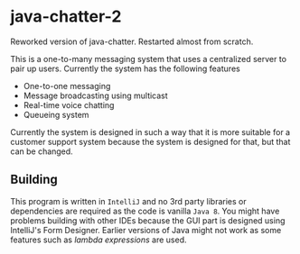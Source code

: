 # java-chatter-2
Reworked version of java-chatter. Restarted almost from scratch.

This is a one-to-many messaging system that uses a centralized server to pair up users. Currently the system has the following features
* One-to-one messaging
* Message broadcasting using multicast
* Real-time voice chatting
* Queueing system

Currently the system is designed in such a way that it is more suitable for a customer support system because the system is designed for that, but that can be changed.

## Building
This program is written in `IntelliJ` and no 3rd party libraries or dependencies are required as the code is vanilla `Java 8`. You might have problems building with other IDEs because the GUI part is designed using IntelliJ's Form Designer. Earlier versions of Java might not work as some features such as *lambda expressions* are used.
